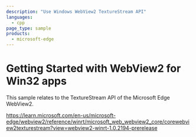 ```yaml
---
description: "Use Windows WebView2 TextureStream API"
languages: 
  - cpp
page_type: sample
products: 
  - microsoft-edge
---
```

# Getting Started with WebView2 for Win32 apps

This sample relates to the TextureStream API of the Microsoft Edge WebView2.

https://learn.microsoft.com/en-us/microsoft-edge/webview2/reference/winrt/microsoft_web_webview2_core/corewebview2texturestream?view=webview2-winrt-1.0.2194-prerelease
